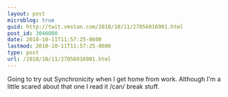 ```yaml
---
layout: post
microblog: true
guid: http://twit.vmstan.com/2010/10/11/27056016901.html
post_id: 3046000
date: 2010-10-11T11:57:25-0600
lastmod: 2010-10-11T11:57:25-0600
type: post
url: /2010/10/11/27056016901.html
---
```

Going to try out Synchronicity when I get home from work. Although I'm a little scared about that one I read it /can/ break stuff.
